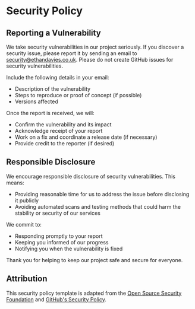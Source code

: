 # Security Policy

## Reporting a Vulnerability

We take security vulnerabilities in our project seriously. If you discover a security issue, please report it by sending an email to [security@ethandavies.co.uk](mailto:security@ethandavies.co.uk). Please do not create GitHub issues for security vulnerabilities.

Include the following details in your email:

-   Description of the vulnerability
-   Steps to reproduce or proof of concept (if possible)
-   Versions affected

Once the report is received, we will:

-   Confirm the vulnerability and its impact
-   Acknowledge receipt of your report
-   Work on a fix and coordinate a release date (if necessary)
-   Provide credit to the reporter (if desired)

## Responsible Disclosure

We encourage responsible disclosure of security vulnerabilities. This means:

-   Providing reasonable time for us to address the issue before disclosing it publicly
-   Avoiding automated scans and testing methods that could harm the stability or security of our services

We commit to:

-   Responding promptly to your report
-   Keeping you informed of our progress
-   Notifying you when the vulnerability is fixed

Thank you for helping to keep our project safe and secure for everyone.

## Attribution

This security policy template is adapted from the [Open Source Security Foundation](https://openssf.org/security/) and [GitHub's Security Policy](https://github.com/github/security-policy).